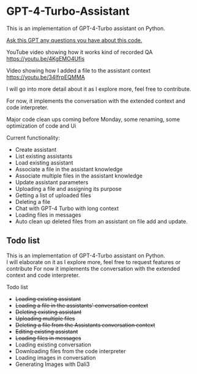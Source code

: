 # GPT-4-Turbo-Assistant 

This is an implementation of GPT-4-Turbo assistant on Python.

[Ask this GPT any questions you have about this code.](https://chat.openai.com/g/g-yJoNW6R47-gpt-4-turbo-assistants-python-dev)

YouTube video showing how it works kind of recorded QA https://youtu.be/4KgEMO4Ufis

Video showing how I added a file to the assistant context https://youtu.be/34IfrpEQMMA

I will go into more detail about it as I explore more, feel free to contribute.

For now, it implements the conversation with the extended context and code interpreter.

Major code clean ups coming before Monday, some renaming, some optimization of code and Ui

Current functionality:

* Create assistant
* List existing assistants
* Load existing assistant
* Associate a file in the assistant knowledge
* Associate multiple files in the assistant knowledge
* Update assistant parameters
* Uploading a file and assigning its purpose
* Getting a list of uploaded files
* Deleting a file
* Chat with GPT-4 Turbo with long context
* Loading files in messages
* Auto clean up deleted files from an assistant on file add and update.

## Todo list
This is an implementation of GPT-4-Turbo assistant on Python.  
I will elaborate on it as I explore more, feel free to request features or contribute For now it implements the conversation with the extended context and code interpreter.

Todo list

* ~~Loading existing assistant~~
* ~~Loading a file in the assistants' conversation context~~
* ~~Deleting existing assistant~~
* ~~Uploading multiple files~~
* ~~Deleting a file from the Assistants conversation context~~
* ~~Editing existing assistant~~
* ~~Loading files in messages~~
* Loading existing conversation
* Downloading files from the code interpreter
* Loading images in conversation
* Generating Images with Dali3

